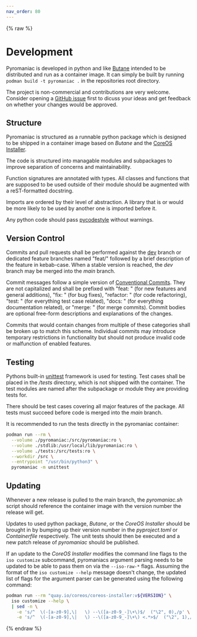 ```yaml
---
nav_order: 80
---
```


{% raw %}
# Development
Pyromaniac is developed in python and like [Butane][butane] intended to be
distributed and run as a container image. It can simply be built by running
`podman build -t pyromaniac .` in the repositories root directory.

The project is non-commercial and contributions are very welcome. Consider
opening a [GitHub issue][issues] first to dicuss your ideas and get feedback on
whether your changes would be approved.

[butane]: https://coreos.github.io/butane/
[issues]: https://github.com/salatfreak/pyromaniac/issues

## Structure
Pyromaniac is structured as a runnable python package which is designed to be
shipped in a container image based on *Butane* and the [CoreOS
Installer][coreos-installer].

The code is structured into managable modules and subpackages to improve
separation of concerns and maintainability.

Function signatures are annotated with types. All classes and functions that
are supposed to be used outside of their module should be augmented with a
reST-formatted docstring.

Imports are ordered by their level of abstraction. A library that is or would
be more likely to be used by another one is imported before it.

Any python code should pass [pycodestyle][pycodestyle] without warnings.

[coreos-installer]: https://coreos.github.io/coreos-installer/
[pycodestyle]: https://github.com/PyCQA/pycodestyle

## Version Control
Commits and pull requests shall be performed against the [dev][dev] branch or
dedicated feature branches named "feat/" followed by a brief description of the
feature in kebab-case. When a stable version is reached, the *dev* branch may
be merged into the *main* branch.

Commit messages follow a simple version of [Conventional
Commits][conventional-commits]. They are not capitalized and shall be prefixed
with "feat: " (for new features and general additions), "fix: " (for bug
fixes), "refactor: " (for code refactoring), "test: " (for everything test case
related), "docs: " (for everything documentation related), or "merge: " (for
merge commits). Commit bodies are optional free-form descriptions and
explanations of the changes.

Commits that would contain changes from multiple of these categories shall be
broken up to match this scheme. Individual commits may introduce temporary
restrictions in functionality but should not produce invalid code or
malfunction of enabled features.

[dev]: https://github.com/salatfreak/pyromaniac/tree/dev
[conventional-commits]: https://www.conventionalcommits.org/en/v1.0.0/

## Testing
Pythons built-in [unittest][unittest] framework is used for testing. Test cases
shall be placed in the */tests* directory, which is not shipped with the
container. The test modules are named after the subpackage or module they are
providing tests for.

There should be test cases covering all major features of the package. All
tests must succeed before code is merged into the *main* branch.

It is recommended to run the tests directly in the pyromaniac container:

```sh
podman run --rm \
  --volume ./pyromaniac:/src/pyromaniac:ro \
  --volume ./stdlib:/usr/local/lib/pyromaniac:ro \
  --volume ./tests:/src/tests:ro \
  --workdir /src \
  --entrypoint "/usr/bin/python3" \
  pyromaniac -m unittest
```

[unittest]: https://docs.python.org/3/library/unittest.html

## Updating
Whenever a new release is pulled to the main branch, the *pyromaniac.sh* script
should reference the container image with the version number the release will
get.

Updates to used python package, *Butane*, or the *CoreOS Installer* should be
brought in by bumping up their version number in the *pyproject.toml* or
*Containerfile* respectively. The unit tests should then be executed and a new
patch release of *pyromaniac* should be published.

If an update to the *CoreOS Installer* modifies the command line flags to the
`iso customize` subcommand, pyromaniacs argument parsing needs to be updated to
be able to pass them on via the `--iso-raw-*` flags. Assuming the format of
the `iso customize --help` message doesn't change, the updated list of flags
for the argument parser can be generated using the following command:

```sh
podman run --rm "quay.io/coreos/coreos-installer:v${VERSION}" \
  iso customize --help \
  | sed -n \
    -e 's/^  \(-[a-z0-9],\|   \) --\([a-z0-9_-]\+\)$/  ("\2", 0),/p' \
    -e 's/^  \(-[a-z0-9],\|   \) --\([a-z0-9_-]\+\) <.*>$/  ("\2", 1),/p'
```
{% endraw %}
